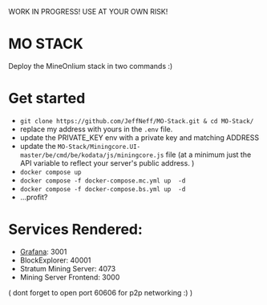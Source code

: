 WORK IN PROGRESS!
USE AT YOUR OWN RISK!

# MO STACK

Deploy the MineOnlium stack in two commands :)  

# Get started

* `git clone https://github.com/JeffNeff/MO-Stack.git & cd MO-Stack/`
* replace my address with yours in the `.env` file.
* update the PRIVATE_KEY env with a private key and matching ADDRESS
* update the `MO-Stack/Miningcore.UI-master/be/cmd/be/kodata/js/miningcore.js` file (at a minimum just the API variable to reflect your server's public address. )
* `docker compose up` 
* `docker compose -f docker-compose.mc.yml up  -d`
* `docker compose -f docker-compose.bs.yml up  -d`
* ...profit?

# Services Rendered:
* [Grafana](https://grafana.com/): 3001
* BlockExplorer: 40001
* Stratum Mining Server: 4073
* Mining Server Frontend: 3000

( dont forget to open port 60606 for p2p networking :) ) 
